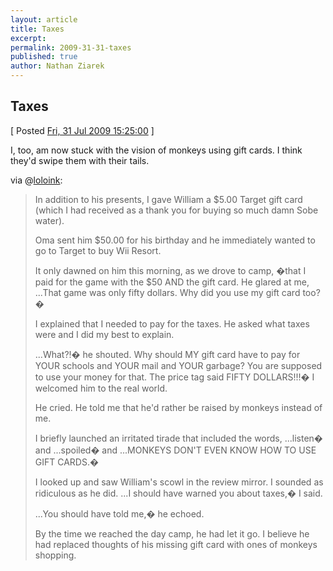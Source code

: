 ```yaml
---
layout: article
title: Taxes
excerpt: 
permalink: 2009-31-31-taxes
published: true
author: Nathan Ziarek
---
```


## Taxes  
\[ Posted [Fri, 31 Jul 2009 15:25:00][0] \]

I, too, am now stuck with the vision of monkeys using gift cards. I think they'd swipe them with their tails.

via @[loloink][1]:

> 
> 
> In addition to his presents, I gave William a $5.00 Target gift card (which I had received as a thank you for buying so much damn Sobe water).
> 
> Oma sent him $50.00 for his birthday and he immediately wanted to go to Target to buy Wii Resort.
> 
> It only dawned on him this morning, as we drove to camp, �that I paid for the game with the $50 AND the gift card. He glared at me, ...That game was only fifty dollars. Why did you use my gift card too?�
> 
> I explained that I needed to pay for the taxes. He asked what taxes were and I did my best to explain.
> 
> ...What?!� he shouted. Why should MY gift card have to pay for YOUR schools and YOUR mail and YOUR garbage? You are supposed to use your money for that. The price tag said FIFTY DOLLARS!!!� I welcomed him to the real world.
> 
> He cried. He told me that he'd rather be raised by monkeys instead of me.
> 
> I briefly launched an irritated tirade that included the words, ...listen� and ...spoiled� and ...MONKEYS DON'T EVEN KNOW HOW TO USE GIFT CARDS.�
> 
> I looked up and saw William's scowl in the review mirror. I sounded as ridiculous as he did. ...I should have warned you about taxes,� I said.
> 
> ...You should have told me,� he echoed.
> 
> By the time we reached the day camp, he had let it go. I believe he had replaced thoughts of his missing gift card with ones of monkeys shopping.
> 



[0]: http://nathanziarek.tumblr.com/post/153157170
[1]: http://loloink.tumblr.com/post/151758019/taxes